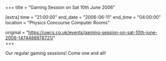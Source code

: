 +++
title = "Gaming Session on Sat 10th June 2006"

[extra]
time = "21:00:00"
end_date = "2006-06-11"
end_time = "04:00:00"
location = "Physics Concourse Computer Rooms"

original = "https://uwcs.co.uk/events/gaming-session-on-sat-10th-june-2006-1474488978721/"    
+++

Our regular gaming sessions\! Come one and all\!

